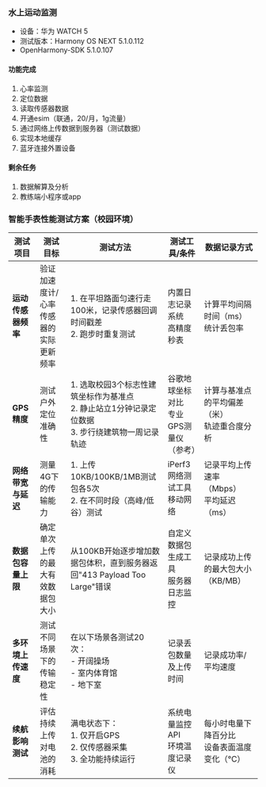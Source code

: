### 水上运动监测
- 设备：华为 WATCH 5
- 测试版本：Harmony OS NEXT 5.1.0.112
- OpenHarmony-SDK 5.1.0.107
#### 功能完成
1. 心率监测
2. 定位数据
3. 读取传感器数据
4. 开通esim（联通，20/月，1g流量）
5. 通过网络上传数据到服务器（测试数据）
6. 实现本地缓存
6. 蓝牙连接外置设备
#### 剩余任务
1. 数据解算及分析
1. 教练端小程序或app

### 智能手表性能测试方案（校园环境）

| **测试项目**       | **测试目标**                  | **测试方法**                                                     | **测试工具/条件**              | **数据记录方式**                     |
|--------------------|-----------------------------|--------------------------------------------------------------|--------------------------|-----------------------------------|
| **运动传感器频率**    | 验证加速度计/心率传感器的实际更新频率       | 1. 在平坦路面匀速行走100米，记录传感器回调时间戳差<br>2. 跑步时重复测试                   | 内置日志记录系统<br>高精度秒表        | 计算平均间隔时间（ms）<br>统计丢包率          |
| **GPS精度**         | 测试户外定位准确性                 | 1. 选取校园3个标志性建筑坐标作为基准点<br>2. 静止站立1分钟记录定位数据<br>3. 步行绕建筑物一周记录轨迹 | 谷歌地球坐标对比<br>专业GPS测量仪（参考） | 计算与基准点的平均偏差（米）<br>轨迹重合度分析    |
| **网络带宽与延迟**    | 测量4G下的传输能力         | 1. 上传10KB/100KB/1MB测试包各5次<br>2. 在不同时段（高峰/低谷）测试               | iPerf3网络测试工具<br>移动网络     | 记录平均上传速率（Mbps）<br>平均延迟（ms）      |
| **数据包容量上限**    | 确定单次上传的最大有效数据包大小           | 从100KB开始逐步增加数据包体积，直到服务器返回"413 Payload Too Large"错误           | 自定义数据包生成工具<br>服务器日志监控    | 记录成功上传的最大包大小（KB/MB）           |
| **多环境上传速度**    | 测试不同场景下的传输稳定性              | 在以下场景各测试20次：<br>- 开阔操场<br>- 室内体育馆<br>- 地下室<br>       | 记录丢包数量及上传时间              | 记录成功率/平均速度     |
| **续航影响测试**      | 评估持续上传对电池的消耗               | 满电状态下：<br>1. 仅开启GPS<br>2. 仅传感器采集<br>3. 全功能持续运行               | 系统电量监控API<br>环境温度记录仪     | 每小时电量下降百分比<br>设备表面温度变化（℃）    |
